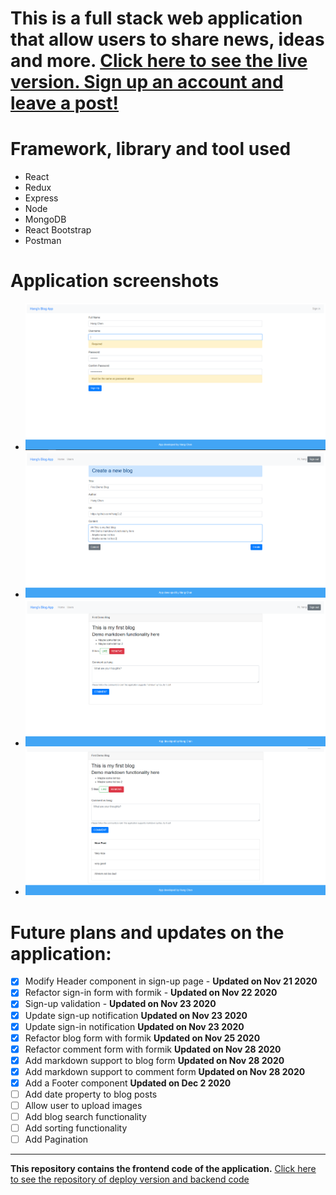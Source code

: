 # This is a full stack web application that allow users to share news, ideas and more. [Click here to see the live version. Sign up an account and leave a post!](https://full-stack-blog-sharing.herokuapp.com/)

# Framework, library and tool used

- React
- Redux
- Express
- Node
- MongoDB
- React Bootstrap
- Postman

# Application screenshots

- ![Image of account sign-up with validation](https://github.com/HangCcZ/App-Screenshots/blob/main/full-stack-blog-site/signup_validate.PNG)
- ![Image of creating blog with markdown](https://github.com/HangCcZ/App-Screenshots/blob/main/full-stack-blog-site/blogform.PNG)
- ![Image of a blog with markdown](https://github.com/HangCcZ/App-Screenshots/blob/main/full-stack-blog-site/blogItem.PNG)
- ![Image of the blog being liked and commented](https://github.com/HangCcZ/App-Screenshots/blob/main/full-stack-blog-site/blogItem_like_comment.PNG)

# Future plans and updates on the application:

- [x] Modify Header component in sign-up page - **Updated on Nov 21 2020**
- [x] Refactor sign-in form with formik - **Updated on Nov 22 2020**
- [x] Sign-up validation - **Updated on Nov 23 2020**
- [x] Update sign-up notification **Updated on Nov 23 2020**
- [x] Update sign-in notification **Updated on Nov 23 2020**
- [x] Refactor blog form with formik **Updated on Nov 25 2020**
- [x] Refactor comment form with formik **Updated on Nov 28 2020**
- [x] Add markdown support to blog form **Updated on Nov 28 2020**
- [x] Add markdown support to comment form **Updated on Nov 28 2020**
- [x] Add a Footer component **Updated on Dec 2 2020**
- [ ] Add date property to blog posts
- [ ] Allow user to upload images
- [ ] Add blog search functionality
- [ ] Add sorting functionality
- [ ] Add Pagination

---

**This repository contains the frontend code of the application.** [Click here to see the repository of deploy version and backend code](https://github.com/HangCcZ/Full-Stack-Blog-Sharing-Deploy)

